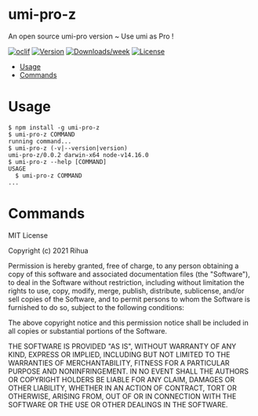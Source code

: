 umi-pro-z
=========

An open source umi-pro version ~ Use umi as Pro !

[![oclif](https://img.shields.io/badge/cli-oclif-brightgreen.svg)](https://oclif.io)
[![Version](https://img.shields.io/npm/v/umi-pro-z.svg)](https://npmjs.org/package/umi-pro-z)
[![Downloads/week](https://img.shields.io/npm/dw/umi-pro-z.svg)](https://npmjs.org/package/umi-pro-z)
[![License](https://img.shields.io/npm/l/umi-pro-z.svg)](https://github.com/personal/umi-pro-z/blob/master/package.json)

<!-- toc -->
* [Usage](#usage)
* [Commands](#commands)
<!-- tocstop -->
# Usage
<!-- usage -->
```sh-session
$ npm install -g umi-pro-z
$ umi-pro-z COMMAND
running command...
$ umi-pro-z (-v|--version|version)
umi-pro-z/0.0.2 darwin-x64 node-v14.16.0
$ umi-pro-z --help [COMMAND]
USAGE
  $ umi-pro-z COMMAND
...
```
<!-- usagestop -->
# Commands
<!-- commands -->

<!-- commandsstop -->
MIT License

Copyright (c) 2021 Rihua

Permission is hereby granted, free of charge, to any person obtaining a copy of this software and associated documentation files (the "Software"), to deal in the Software without restriction, including without limitation the rights to use, copy, modify, merge, publish, distribute, sublicense, and/or sell copies of the Software, and to permit persons to whom the Software is furnished to do so, subject to the following conditions:

The above copyright notice and this permission notice shall be included in all copies or substantial portions of the Software.

THE SOFTWARE IS PROVIDED "AS IS", WITHOUT WARRANTY OF ANY KIND, EXPRESS OR IMPLIED, INCLUDING BUT NOT LIMITED TO THE WARRANTIES OF MERCHANTABILITY, FITNESS FOR A PARTICULAR PURPOSE AND NONINFRINGEMENT. IN NO EVENT SHALL THE AUTHORS OR COPYRIGHT HOLDERS BE LIABLE FOR ANY CLAIM, DAMAGES OR OTHER LIABILITY, WHETHER IN AN ACTION OF CONTRACT, TORT OR OTHERWISE, ARISING FROM, OUT OF OR IN CONNECTION WITH THE SOFTWARE OR THE USE OR OTHER DEALINGS IN THE SOFTWARE.
